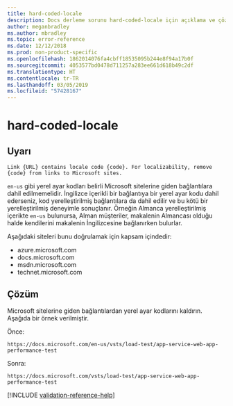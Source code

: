 ```yaml
---
title: hard-coded-locale
description: Docs derleme sorunu hard-coded-locale için açıklama ve çözüm.
author: meganbradley
ms.author: mbradley
ms.topic: error-reference
ms.date: 12/12/2018
ms.prod: non-product-specific
ms.openlocfilehash: 1862014076fa4cbff18535095b244e8f94a17b0f
ms.sourcegitcommit: 4053577bd0478d711257a283ee661d618b49c2df
ms.translationtype: HT
ms.contentlocale: tr-TR
ms.lasthandoff: 03/05/2019
ms.locfileid: "57428167"
---
```

# <a name="hard-coded-locale"></a>hard-coded-locale

## <a name="warning"></a>Uyarı

`Link {URL} contains locale code {code}. For localizability, remove {code} from links to Microsoft sites.`

`en-us` gibi yerel ayar kodları belirli Microsoft sitelerine giden bağlantılara dahil edilmemelidir. İngilizce içerikli bir bağlantıya bir yerel ayar kodu dahil ederseniz, kod yerelleştirilmiş bağlantılara da dahil edilir ve bu kötü bir yerelleştirilmiş deneyimle sonuçlanır. Örneğin Almanca yerelleştirilmiş içerikte `en-us` bulunursa, Alman müşteriler, makalenin Almancası olduğu halde kendilerini makalenin İngilizcesine bağlanırken bulurlar.

Aşağıdaki siteleri bunu doğrulamak için kapsam içindedir:

- azure.microsoft.com
- docs.microsoft.com
- msdn.microsoft.com
- technet.microsoft.com

## <a name="resolution"></a>Çözüm

Microsoft sitelerine giden bağlantılardan yerel ayar kodlarını kaldırın. Aşağıda bir örnek verilmiştir.

Önce:

`https://docs.microsoft.com/en-us/vsts/load-test/app-service-web-app-performance-test`

Sonra:

`https://docs.microsoft.com/vsts/load-test/app-service-web-app-performance-test`

<!--make sure to add this file to your includes folder and verify the path-->
[!INCLUDE [validation-reference-help](includes/validation-reference-help.md)]